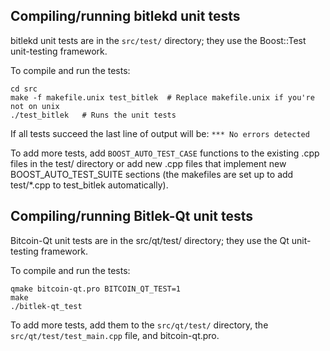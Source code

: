 Compiling/running bitlekd unit tests
------------------------------------

bitlekd unit tests are in the `src/test/` directory; they
use the Boost::Test unit-testing framework.

To compile and run the tests:

	cd src
	make -f makefile.unix test_bitlek  # Replace makefile.unix if you're not on unix
	./test_bitlek   # Runs the unit tests

If all tests succeed the last line of output will be:
`*** No errors detected`

To add more tests, add `BOOST_AUTO_TEST_CASE` functions to the existing
.cpp files in the test/ directory or add new .cpp files that
implement new BOOST_AUTO_TEST_SUITE sections (the makefiles are
set up to add test/*.cpp to test_bitlek automatically).


Compiling/running Bitlek-Qt unit tests
---------------------------------------

Bitcoin-Qt unit tests are in the src/qt/test/ directory; they
use the Qt unit-testing framework.

To compile and run the tests:

	qmake bitcoin-qt.pro BITCOIN_QT_TEST=1
	make
	./bitlek-qt_test

To add more tests, add them to the `src/qt/test/` directory,
the `src/qt/test/test_main.cpp` file, and bitcoin-qt.pro.
